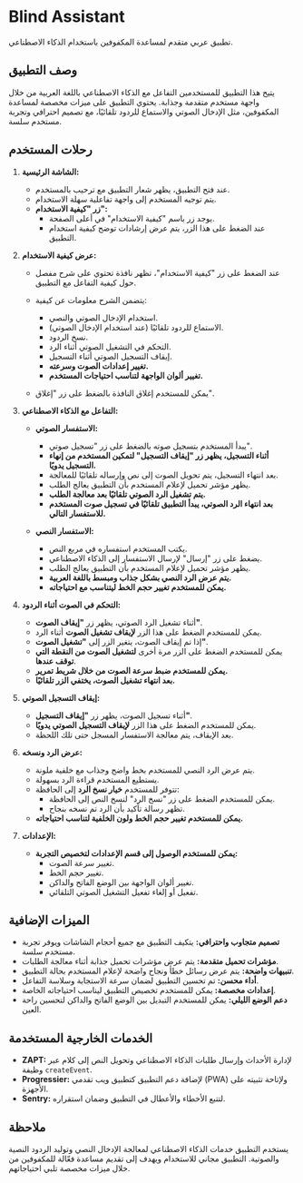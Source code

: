 # Blind Assistant

تطبيق عربي متقدم لمساعدة المكفوفين باستخدام الذكاء الاصطناعي.

## وصف التطبيق

يتيح هذا التطبيق للمستخدمين التفاعل مع الذكاء الاصطناعي باللغة العربية من خلال واجهة مستخدم متقدمة وجذابة. يحتوي التطبيق على ميزات مخصصة لمساعدة المكفوفين، مثل الإدخال الصوتي والاستماع للردود تلقائيًا، مع تصميم احترافي وتجربة مستخدم سلسة.

## رحلات المستخدم

1. **الشاشة الرئيسية:**

   - عند فتح التطبيق، يظهر شعار التطبيق مع ترحيب بالمستخدم.
   - يتم توجيه المستخدم إلى واجهة تفاعلية سهلة الاستخدام.
   - **زر "كيفية الاستخدام":**
     - يوجد زر باسم "كيفية الاستخدام" في أعلى الصفحة.
     - عند الضغط على هذا الزر، يتم عرض إرشادات توضح كيفية استخدام التطبيق.

2. **عرض كيفية الاستخدام:**

   - عند الضغط على زر "كيفية الاستخدام"، تظهر نافذة تحتوي على شرح مفصل حول كيفية التفاعل مع التطبيق.
   - يتضمن الشرح معلومات عن كيفية:

     - استخدام الإدخال الصوتي والنصي.
     - الاستماع للردود تلقائيًا (عند استخدام الإدخال الصوتي).
     - نسخ الردود.
     - التحكم في التشغيل الصوتي أثناء الرد.
     - إيقاف التسجيل الصوتي أثناء التسجيل.
     - **تغيير إعدادات الصوت وسرعته.**
     - **تغيير ألوان الواجهة لتناسب احتياجات المستخدم.**

   - يمكن للمستخدم إغلاق النافذة بالضغط على زر "إغلاق".

3. **التفاعل مع الذكاء الاصطناعي:**

   - **الاستفسار الصوتي:**
     - يبدأ المستخدم بتسجيل صوته بالضغط على زر "تسجيل صوتي".
     - **أثناء التسجيل، يظهر زر "إيقاف التسجيل" لتمكين المستخدم من إنهاء التسجيل يدويًا.**
     - بعد انتهاء التسجيل، يتم تحويل الصوت إلى نص وإرساله تلقائيًا للمعالجة.
     - يظهر مؤشر تحميل لإعلام المستخدم بأن التطبيق يعالج الطلب.
     - **يتم تشغيل الرد الصوتي تلقائيًا بعد معالجة الطلب.**
     - **بعد انتهاء الرد الصوتي، يبدأ التطبيق تلقائيًا في تسجيل صوت المستخدم للاستفسار التالي.**

   - **الاستفسار النصي:**
     - يكتب المستخدم استفساره في مربع النص.
     - يضغط على زر "إرسال" لإرسال الاستفسار إلى الذكاء الاصطناعي.
     - يظهر مؤشر تحميل لإعلام المستخدم بأن التطبيق يعالج الطلب.
     - **يتم عرض الرد النصي بشكل جذاب ومبسط باللغة العربية.**
     - **يمكن للمستخدم تغيير حجم الخط ليتناسب مع احتياجاته.**

4. **التحكم في الصوت أثناء الردود:**

   - أثناء تشغيل الرد الصوتي، يظهر زر **"إيقاف الصوت"**.
   - يمكن للمستخدم الضغط على هذا الزر **لإيقاف تشغيل الصوت** أثناء الرد.
   - إذا تم إيقاف الصوت، يتغير الزر إلى **"تشغيل الصوت"**.
   - يمكن للمستخدم الضغط على الزر مرة أخرى **لتشغيل الصوت من النقطة التي توقف عندها**.
   - **يمكن للمستخدم ضبط سرعة الصوت من خلال شريط تمرير.**
   - **بعد انتهاء تشغيل الصوت، يختفي الزر تلقائيًا.**

5. **إيقاف التسجيل الصوتي:**

   - أثناء تسجيل الصوت، يظهر زر **"إيقاف التسجيل"**.
   - يمكن للمستخدم الضغط على هذا الزر **لإيقاف التسجيل الصوتي يدويًا**.
   - بعد الإيقاف، يتم معالجة الاستفسار المسجل حتى تلك اللحظة.

6. **عرض الرد ونسخه:**

   - يتم عرض الرد النصي للمستخدم بخط واضح وجذاب مع خلفية ملونة.
   - يستطيع المستخدم قراءة الرد بسهولة.
   - تتوفر للمستخدم **خيار نسخ الرد** إلى الحافظة:
     - يمكن للمستخدم الضغط على زر "نسخ الرد" لنسخ النص إلى الحافظة.
     - تظهر رسالة تأكيد بأن الرد تم نسخه بنجاح.
   - **يمكن للمستخدم تغيير حجم الخط ولون الخلفية لتناسب احتياجاته.**

7. **الإعدادات:**

   - **يمكن للمستخدم الوصول إلى قسم الإعدادات لتخصيص التجربة:**
     - تغيير سرعة الصوت.
     - تغيير حجم الخط.
     - تغيير ألوان الواجهة بين الوضع الفاتح والداكن.
     - تفعيل أو إلغاء تفعيل التشغيل الصوتي التلقائي.

## الميزات الإضافية

- **تصميم متجاوب واحترافي:** يتكيف التطبيق مع جميع أحجام الشاشات ويوفر تجربة مستخدم سلسة.
- **مؤشرات تحميل متقدمة:** يتم عرض مؤشرات تحميل جذابة أثناء معالجة الطلبات.
- **تنبيهات واضحة:** يتم عرض رسائل خطأ ونجاح واضحة لإعلام المستخدم بحالة التطبيق.
- **أداء محسن:** تم تحسين التطبيق لضمان سرعة الاستجابة وسلاسة التفاعل.
- **إعدادات مخصصة:** يمكن للمستخدم تخصيص التطبيق ليناسب احتياجاته الخاصة.
- **دعم الوضع الليلي:** يمكن للمستخدم التبديل بين الوضع الفاتح والداكن لتحسين راحة العين.

## الخدمات الخارجية المستخدمة

- **ZAPT:** لإدارة الأحداث وإرسال طلبات الذكاء الاصطناعي وتحويل النص إلى كلام عبر وظيفة `createEvent`.
- **Progressier:** لإضافة دعم التطبيق كتطبيق ويب تقدمي (PWA) ولإتاحة تثبيته على الأجهزة.
- **Sentry:** لتتبع الأخطاء والأعطال في التطبيق وضمان استقراره.

## ملاحظة

يستخدم التطبيق خدمات الذكاء الاصطناعي لمعالجة الإدخال النصي وتوليد الردود النصية والصوتية. التطبيق مجاني للاستخدام ويهدف إلى تقديم مساعدة فعّالة للمكفوفين من خلال ميزات مخصصة تلبي احتياجاتهم.

